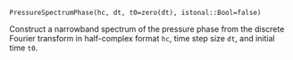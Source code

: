 ```
PressureSpectrumPhase(hc, dt, t0=zero(dt), istonal::Bool=false)
```

Construct a narrowband spectrum of the pressure phase from the discrete Fourier transform in half-complex format `hc`, time step size `dt`, and initial time `t0`.
